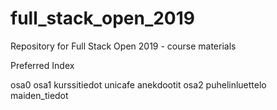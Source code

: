 # full_stack_open_2019
Repository for Full Stack Open 2019 - course materials 

Preferred Index

osa0
osa1
  kurssitiedot
  unicafe
  anekdootit
osa2
  puhelinluettelo
  maiden_tiedot

